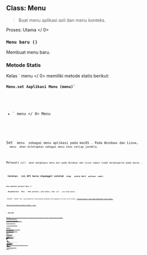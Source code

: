 ## Class: Menu

> Buat menu aplikasi asli dan menu konteks.

Proses:  Utama </ 0></p> 

### `Menu baru ()`

Membuat menu baru.

### Metode Statis

Kelas ` menu </ 0> memiliki metode statis berikut:</p>

<h4><code>Menu.set Aaplikasi Menu (menu)`</h4> 

* ` menu </ 0> Menu</li>
</ul>

<p>Set <code> menu </ 0> sebagai menu aplikasi pada macOS . Pada Windows dan Linux,
 <code> menu </ 0> akan ditetapkan sebagai menu atas setiap jendela.</p>

<p>Melewati<code> null </ 0> akan menghapus menu bar pada Windows dan Linux namun tidak berpengaruh pada macos .</p>

<p><strong> Catatan: </ 0> ini API harus dipanggil setelah <code> siap </ 1>  acara dari <code> aplikasi </ 1> modul.</p>

<h4><code>Menu.dapatkan aplikasi Menu ()`</h4> 
  Mengembalikan ` Menu </ 0> - Menu aplikasi, jika diatur, atau <code> null </ 0> , jika tidak disetel.</p>

<p><strong> Catatan: </ 0> Contoh <code> Menu </ 1> yang dikembalikan tidak mendukung penambahan atau penghapusan item menu secara dinamis. <a href="#instance-properties"> Instance properti </ 0> masih dapat dimodifikasi secara dinamis.</p>

<h4><code> Menu.kirim aksi pertama ke Responder (tindakan) </ 0>  <em> macos </ 1></h4>

<ul>
<li><code> aksi </ 0>  String</li>
</ul>

<p>Mengirimkan <code> action </ 0> ke responder pertama dari aplikasi. Ini digunakan untuk meniru perilaku menu macos default . Biasanya Anda hanya akan menggunakan
 <a href="menu-item.md#roles"><code> peran </ 0> properti dari <a href="menu-item.md"><code> MenuItem </ 1> .</p>

<p>Lihat <a href="https://developer.apple.com/library/mac/documentation/Cocoa/Conceptual/EventOverview/EventArchitecture/EventArchitecture.html#//apple_ref/doc/uid/10000060i-CH3-SW7"> MacOS Kakao Acara Penanganan Panduan </ 0> 
untuk informasi lebih lanjut tentang MacOS tindakan asli '.</p>

<h4><code>Menu.membangun dari Template (template)`</h4> 
  
  * ` template </ 0> MenuItemConstructorOptions []</li>
</ul>

<p>Mengembalikan <code> Menu </ 0></p>

<p>Umumnya, <code> template </ 0> hanyalah sebuah array dari <code> options </ 0> untuk membangun a
<a href="menu-item.md"> MenuItem </ 1>. Penggunaannya bisa diacu di atas.</p>

<p>Anda juga bisa melampirkan bidang lain ke elemen <code> template </ 0> dan mereka
akan menjadi properti dari item menu yang dibangun.</p>

<h3>Metode Instance</h3>

<p>The <code>menu` object has the following instance methods:</p> 
    #### `menu.popup ([browserWindow, options])`
    
    * ` browserWindow </ 0> BrowserWindow (opsional) - Default adalah jendela yang terfokus.</li>
<li><code>pilihan` Objek (opsional) 
      * ` x </ 0> Nomor (opsional) - Default adalah posisi kursor mouse saat ini.
Harus dinyatakan jika <code> y </ 0> dinyatakan.</li>
<li><code> y </ 0> Nomor (opsional) - Default adalah posisi kursor mouse saat ini.
Harus dinyatakan jika <code> x </ 0> dinyatakan.</li>
<li><code> async </ 0> Boolean (opsional) - Atur ke <code> true </ 0> agar metode ini segera dipanggil, <code> false </ 0> untuk kembali setelah menu dipilih atau ditutup. Default ke <code> false </ 0> .</li>
<li><code> positioningItem </ 0> Nomor (opsional) <em> macOS </ 1> - Indeks item menu ke
diposisikan di bawah kursor mouse pada koordinat yang ditentukan. Default
adalah -1.</li>
</ul></li>
</ul>

<p>Pops up this menu as a context menu in the <code>browserWindow`.</p> 
        #### `menu.closePopup([browserWindow])`
        
        * ` browserWindow </ 0> BrowserWindow (opsional) - Default adalah jendela yang terfokus.</li>
</ul>

<p>Menutup menu konteks di <code> browserWindow </ 0>.</p>

<h4><code>menu.append(menuItem)`</h4> 
          * ` menuItem </ 0> MenuItem</li>
</ul>

<p>Appends the <code>menuItem` to the menu.</p> 
            #### `menu.insert(pos, menuItem)`
            
            * `pos` Integer
            * ` menuItem </ 0> MenuItem</li>
</ul>

<p>Sisipkan <code> menuItem </ 0> ke posisi <code> pos </ 0> pada menu.</p>

<h3>Instance Properties</h3>

<p><code> menu </ 0> objek juga memiliki properti berikut:</p>

<h4><code>menu.items`</h4> 
              A `MenuItem[]` array containing the menu's items.
              
              Setiap ` Menu ` terdiri dari beberapa [` MenuItem `](menu-item.md) s dan masing-masing ` MenuItem ` bisa punya submenu.
              
              ## Contoh
              
              Kelas `Menu` hanya tersedia dalam proses utama, namun Anda juga dapat menggunakannya dalam proses render melalui modul[`remote`](remote.md).
              
              ### Proses utama
              
              Contoh pembuatan menu aplikasi pada proses utama dengan API template sederhana:
              
              ```javascript
const menu = Menu.buildFromTemplate(template)
Menu.setApplicationMenu(menu)
```
          
          ### Render proses
          
          Dibawah ini adalah contoh membuat menu di halaman web secara dinamis (render proses) dengan menggunakan modul [`remote`](remote.md), dan menunjukkan kapan pengguna menggunakan klik kanan pada halaman:
          
          ```html
<!-- index.html -->
<script>
const {remote} = require('electron')
const {Menu, MenuItem} = remote

const menu = new Menu()
menu.append(new MenuItem({label: 'MenuItem1', click() { console.log('item 1 clicked') }}))
menu.append(new MenuItem({type: 'separator'}))
menu.append(new MenuItem({label: 'MenuItem2', type: 'checkbox', checked: true}))

window.addEventListener('contextmenu', (e) => {
  e.preventDefault()
  menu.popup(remote.getCurrentWindow())
}, false)
</script>
```
      
      ## Catatan pada Menu Aplikasi MacOS
      
      macos memiliki gaya menu aplikasi yang sama sekali berbeda dari Windows dan Linux. Berikut adalah beberapa catatan tentang cara membuat menu aplikasi Anda lebih mirip dengan asli.
      
      ### Menu Standar
      
      Di macos terdapat banyak menu standar yang ditentukan oleh sistem, seperti menu ` Services </ 0> dan
 <code> Windows </ 0> . Untuk membuat menu Anda menu standar, Anda harus mengatur menu Anda
 <code> peran </ 0> ke salah satu dari berikut dan elektron akan mengenali mereka dan membuat mereka menjadi menu standar:</p>

<ul>
<li><code>jendela`</li> 
      
      * `membantu`
      * `jasa`</ul> 
      
      ### Tindakan Item Menu Standar
      
      macos telah memberikan tindakan standar untuk beberapa item menu, seperti ` Tentang xxx </ 0> ,
 <code> Sembunyikan xxx </ 0> , dan <code> Sembunyikan Lainnya </ 0> . Untuk mengatur tindakan item menu ke tindakan standar, Anda harus mengatur atribut <code> role </ 0> dari item menu.</p>

<h3>Nama Menu Utama</h3>

<p>Pada macos label item pertama menu aplikasi selalu nama aplikasi Anda, tidak peduli label apa yang Anda tetapkan. Untuk mengubahnya, modifikasi berkas <code> Info.plist < file > aplikasi Anda
 . Lihat
 <a href="https://developer.apple.com/library/ios/documentation/general/Reference/InfoPlistKeyReference/Articles/AboutInformationPropertyListFiles.html"> About Information Property List Files </ 0> 
untuk informasi lebih lanjut.</p>

<h2>Setting Menu untuk Jendela Peramban Tertentu (<em> Linux </em> <em> Windows </em>)</h2>

<p>Metode <a href="https://github.com/electron/electron/blob/master/docs/api/browser-window.md#winsetmenumenu-linux-windows"><code> setMenu`metode </a> pencarian windows dapat mengatur menu tertentu Pencarian windows.
      
      ## Posisi Item Menu
      
      Anda dapat menggunakan `posisi` dan `id` untuk mengontrol bagaimana item akan ditempatkan ketika membangun sebuah menu dengan `Menu.buildFromTemplate`.
      
      The `position` attribute of `MenuItem` has the form `[placement]=[id]`, where `placement` is one of `before`, `after`, or `endof` and `id` is the unique ID of an existing item in the menu:
      
      * `sebelum` - Menyisipkan item ini sebelum item yang diacu id. Jika Item yang direferensikan tidak ada barang akan disisipkan pada akhir menu.
      * `setelah` - Menyisipkan item ini setelah item id direferensikan. Jika direferensikan item tidak ada item akan disisipkan di akhir menu.
      * `endof` - Menyisipkan item ini di akhir kelompok logis yang berisi item yang diacu id (grup dibuat oleh item pemisah). Jika Item yang direferensikan tidak ada, grup pemisah baru dibuat dengan id yang diberikan dan item ini dimasukkan setelah pemisah tersebut.
      
      Bila item diposisikan, semua item yang tidak diposisikan dimasukkan setelah item baru diposisikan. Jadi jika Anda ingin memposisikan sekelompok item menu di lokasi yang sama Anda hanya perlu menentukan posisi untuk item pertama.
      
      ### Contoh
      
      Template:
      
      ```javascript
[
  {label: '4', id: '4'},
  {label: '5', id: '5'},
  {label: '1', id: '1', position: 'before=4'},
  {label: '2', id: '2'},
  {label: '3', id: '3'}
]
```
  
  Menu:
  
      <br />- 1
      - 2
      - 3
      - 4
      - 5
      
  
  Template:
  
  ```javascript
[
  {label: 'a', position: 'endof=letters'},
  {label: '1', position: 'endof=numbers'},
  {label: 'b', position: 'endof=letters'},
  {label: '2', position: 'endof=numbers'},
  {label: 'c', position: 'endof=letters'},
  {label: '3', position: 'endof=numbers'}
]
```

Menu:

    <br />- ---
    - a
    - b
    - c
    - ---
    - 1
    - 2
    - 3
